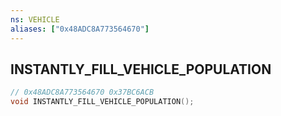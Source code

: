 ```yaml
---
ns: VEHICLE
aliases: ["0x48ADC8A773564670"]
---
```

## INSTANTLY_FILL_VEHICLE_POPULATION

```c
// 0x48ADC8A773564670 0x37BC6ACB
void INSTANTLY_FILL_VEHICLE_POPULATION();
```

